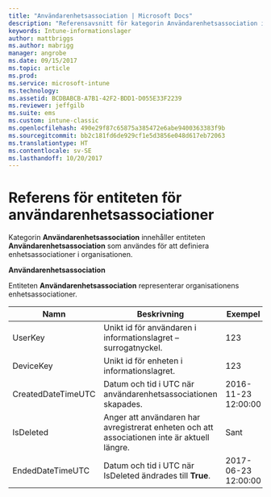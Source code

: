 ```yaml
---
title: "Användarenhetsassociation | Microsoft Docs"
description: "Referensavsnitt för kategorin Användarenhetsassociation i API:et för Intune-informationslager."
keywords: Intune-informationslager
author: mattbriggs
ms.author: mabrigg
manager: angrobe
ms.date: 09/15/2017
ms.topic: article
ms.prod: 
ms.service: microsoft-intune
ms.technology: 
ms.assetid: BCDBABCB-A7B1-42F2-BDD1-D055E33F2239
ms.reviewer: jeffgilb
ms.suite: ems
ms.custom: intune-classic
ms.openlocfilehash: 490e29f87c65875a385472e6abe9400363383f9b
ms.sourcegitcommit: bb2c181fd6de929cf1e5d3856e048d617eb72063
ms.translationtype: HT
ms.contentlocale: sv-SE
ms.lasthandoff: 10/20/2017
---
```

# <a name="reference-for-user-device-association-entity"></a>Referens för entiteten för användarenhetsassociationer

Kategorin **Användarenhetsassociation** innehåller entiteten **Användarenhetsassociation** som användes för att definiera enhetsassociationer i organisationen.

**Användarenhetsassociation**

Entiteten **Användarenhetsassociation** representerar organisationens enhetsassociationer.

| Namn               | Beskrivning                                                                                      | Exempel                |
|--------------------|--------------------------------------------------------------------------------------------------|------------------------|
| UserKey            | Unikt id för användaren i informationslagret – surrogatnyckel.                             | 123                    |
| DeviceKey          | Unikt id för enheten i informationslagret.                                           | 123                    |
| CreatedDateTimeUTC | Datum och tid i UTC när användarenhetsassociationen skapades.                               | 2016-11-23 12:00:00 |
| IsDeleted          | Anger att användaren har avregistrerat enheten och att associationen inte är aktuell längre. | Sant                   |
| EndedDateTimeUTC   | Datum och tid i UTC när IsDeleted ändrades till **True**.                                         | 2017-06-23 12:00:00 |